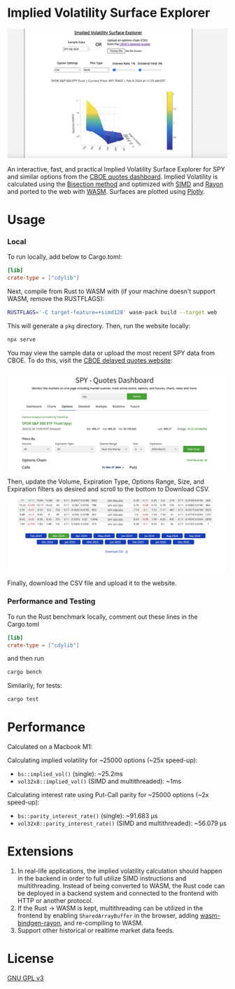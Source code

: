 # Implied Volatility Surface Explorer

![Implied Volatility Surface Explorer website](demo/home.png)

An interactive, fast, and practical Implied Volatility Surface Explorer for SPY and similar options from the [CBOE quotes dashboard](https://www.cboe.com/delayed_quotes/spy/quote_table). Implied Volatility is calculated using the [Bisection method](https://en.wikipedia.org/wiki/Bisection_method) and optimized with [SIMD](https://docs.rs/wide/latest/wide/) and [Rayon](https://github.com/rayon-rs/rayon) and ported to the web with [WASM](https://developer.mozilla.org/en-US/docs/WebAssembly/Rust_to_Wasm). Surfaces are plotted using [Plotly](https://plotly.com/javascript/).

# Usage

### Local

To run locally, add below to Cargo.toml:

```toml
[lib]
crate-type = ["cdylib"]
```

Next, compile from Rust to WASM with (if your machine doesn't support WASM, remove the RUSTFLAGS):

```sh
RUSTFLAGS='-C target-feature=+simd128' wasm-pack build --target web
```

This will generate a `pkg` directory. Then, run the website locally:

```sh
npx serve
```

You may view the sample data or upload the most recent SPY data from CBOE. To do this, visit the [CBOE delayed quotes website](https://www.cboe.com/delayed_quotes/spy/quote_table):

![Implied Volatility Surface Explorer website](demo/step1.png)

Then, update the Volume, Expiration Type, Options Range, Size, and Expiration filters as desired and scroll to the bottom to Download CSV.

![Implied Volatility Surface Explorer website](demo/step2.png)

Finally, download the CSV file and upload it to the website.

### Performance and Testing

To run the Rust benchmark locally, comment out these lines in the Cargo.toml

```toml
[lib]
crate-type = ["cdylib"]
```

and then run

```sh
cargo bench
```

Similarily, for tests:

```sh
cargo test
```

# Performance

Calculated on a Macbook M1:

Calculating implied volatility for ~25000 options (~25x speed-up):

- `bs::implied_vol()` (single): ~25.2ms
- `vol32x8::implied_vol()` (SIMD and multithreaded): ~1ms

Calculating interest rate using Put-Call parity for ~25000 options (~2x speed-up):

- `bs::parity_interest_rate()` (single): ~91.683 µs
- `vol32x8::parity_interest_rate()` (SIMD and multithreaded): ~56.079 µs

# Extensions

1. In real-life applications, the implied volatility calculation should happen in the backend in order to full utilize SIMD instructions and multithreading. Instead of being converted to WASM, the Rust code can be deployed in a backend system and connected to the frontend with HTTP or another protocol.
2. If the Rust -> WASM is kept, multithreading can be utilized in the frontend by enabling `SharedArrayBuffer` in the browser, adding [wasm-bindgen-rayon](https://github.com/RReverser/wasm-bindgen-rayon), and re-compiling to WASM.
3. Support other historical or realtime market data feeds.

# License

[GNU GPL v3](LICENSE)
